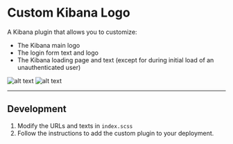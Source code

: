 # Custom Kibana Logo

A Kibana plugin that allows you to customize:

- The Kibana main logo
- The login form text and logo
- The Kibana loading page and text (except for during initial load of an unauthenticated user)

![alt text](https://github.com/[username]/[reponame]/blob/[branch]/readme_img/main_icon.jpg?raw=true)
![alt text](https://github.com/[username]/[reponame]/blob/[branch]/readme_img/login_form.jpg?raw=true)

---

## Development

1. Modify the URLs and texts in `index.scss`
2. Follow the instructions to add the custom plugin to your deployment.

